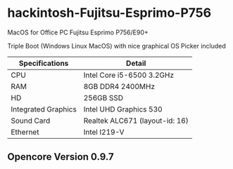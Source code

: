 # hackintosh-Fujitsu-Esprimo-P756
MacOS for Office PC Fujitsu Esprimo P756/E90+

Triple Boot (Windows Linux MacOS) with nice graphical OS Picker included

| Specifications | Detail |
|----------------|--------|
| CPU | Intel Core i5-6500 3.2GHz |
| RAM | 8GB DDR4 2400MHz |
| HD | 256GB SSD |
| Integrated Graphics | Intel UHD Graphics 530 |
| Sound Card | Realtek ALC671 (layout-id: 16) |
| Ethernet | Intel I219-V |

<h2>Opencore Version 0.9.7</h2>
